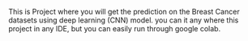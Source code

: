 This is Project where you will get the prediction on the Breast Cancer datasets using deep learning (CNN) model. you can it any where this project in any IDE, but you can easily run through google colab.

